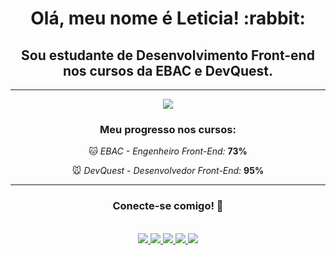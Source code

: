 <div align="center">
  <h1>Olá, meu nome é Leticia! :rabbit:</h1>
  <h2>Sou estudante de Desenvolvimento Front-end nos cursos da EBAC e DevQuest.</h2>
  <hr>
  <div>
    <a href="https://github.com/lichtle">
      <img src="https://github-readme-stats.vercel.app/api/top-langs/?username=lichtle&layout=compact&hide_progress=true&bg_color=10002b&title_color=e0aaff&text_color=e0aaff&border_radius=10&border_color=e0aaff&locale=pt-br"/>
    </a>
  </div>
  <div>
    <h3>Meu progresso nos cursos:</h3>
    <p>&#128049; <i>EBAC - Engenheiro Front-End:</i> <b>73%</b></p>
    <p>&#128045; <i>DevQuest - Desenvolvedor Front-End:</i> <b>95%</b></p>
  </div>
  <hr>
  <div>
    <h3>Conecte-se comigo! &#128035;</h3>
    <br>
    <a href="https://www.linkedin.com/in/leticianegreiros/" target="_blank">
      <img src="https://img.shields.io/badge/-LinkedIn-240046?logo=linkedin&logoColor=white&style=for-the-badge">
    </a>
    <a href="https://lichtle.github.io/" target="_blank">
      <img src="https://img.shields.io/badge/-Portfólio-3c096c?logo=github&logoColor=white&style=for-the-badge">
    </a>
    <a href="mailto:leticia.negreiros@outlook.com">
      <img src="https://img.shields.io/badge/-Email-5a189a?logo=microsoftoutlook&logoColor=white&style=for-the-badge">
    </a>
    <a href="https://instagram.com/frontendkitty" target="_blank">
      <img src="https://img.shields.io/badge/-Instagram-7b2cbf?logo=instagram&logoColor=white&style=for-the-badge">
    </a>
    <a href="https://discordapp.com/users/736759479764254731" target="_blank">
      <img src="https://img.shields.io/badge/-Discord-9d4edd?logo=discord&logoColor=white&style=for-the-badge">
    </a>
  </div>
</div>
